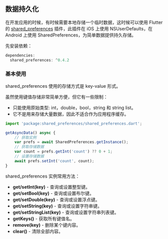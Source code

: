 
## 数据持久化
在开发应用的时候，有时候需要本地存储一个临时数据，这时候可以使用 Flutter 的 [shared_preferences](https://pub.flutter-io.cn/packages/shared_preferences) 插件，此插件在 iOS 上使用 NSUserDefaults，在 Android 上使用 SharedPreferences，为简单数据提供持久存储。

先安装依赖：

```js
dependencies:
  shared_preferences: ^0.4.2
```

### 基本使用
shared_preferences 使用的存储方式是 key-value 形式。

虽然使用键值存储非常简单方便，但它有一些限制：

- 只能使用原始类型: int，double，bool，string 和 string list。
- 它不是用来存储大量数据，因此不适合作为应用程序缓存。

```js
import 'package:shared_preferences/shared_preferences.dart';

getAsyncData() async {
    // 获取实例
    var prefs = await SharedPreferences.getInstance();
    // 获取存储数据
    var count = prefs.getInt('count') ?? 0 + 1;
    // 设置存储数据
    await prefs.setInt('count', count);
}
```

shared_preferences 实例常用方法：
- **get/setInt(key)** - 查询或设置整型键。
- **get/setBool(key)** - 查询或设置布尔键。
- **get/setDouble(key)** - 查询或设置浮点键。
- **get/setString(key)** - 查询或设置字符串键。
- **get/setStringList(key)** - 查询或设置字符串列表键。
- **getKeys()** - 获取所有键值名。
- **remove(key)** - 删除某个键内容。
- **clear()** - 清除全部内容。


